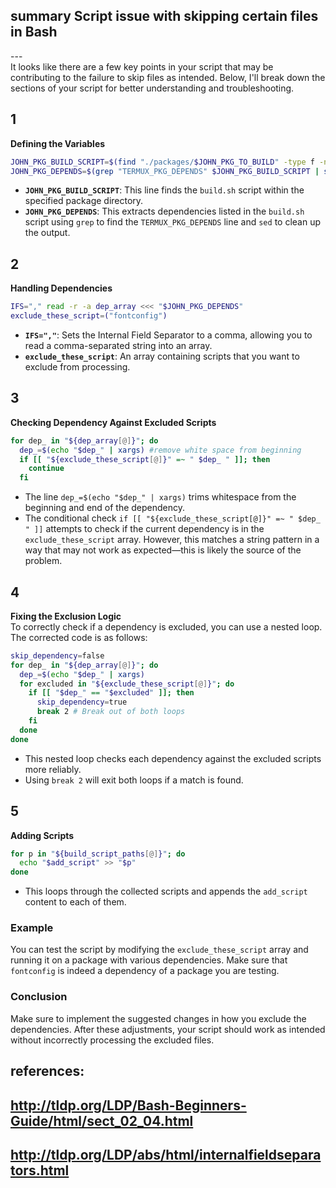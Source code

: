 ## summary Script issue with skipping certain files in Bash <br>
---<br>
It looks like there are a few key points in your script that may be contributing to the failure to skip files as intended. Below, I'll break down the sections of your script for better understanding and troubleshooting.

1
---  
**Defining the Variables**  
```bash
JOHN_PKG_BUILD_SCRIPT=$(find "./packages/$JOHN_PKG_TO_BUILD" -type f -name "build.sh")
JOHN_PKG_DEPENDS=$(grep "TERMUX_PKG_DEPENDS" $JOHN_PKG_BUILD_SCRIPT | sed -n 's/.*"\([^"]*\)".*/\1/p')
```
- **`JOHN_PKG_BUILD_SCRIPT`**: This line finds the `build.sh` script within the specified package directory.
- **`JOHN_PKG_DEPENDS`**: This extracts dependencies listed in the `build.sh` script using `grep` to find the `TERMUX_PKG_DEPENDS` line and `sed` to clean up the output.

2
---  
**Handling Dependencies**  
```bash
IFS="," read -r -a dep_array <<< "$JOHN_PKG_DEPENDS"
exclude_these_script=("fontconfig")
```
- **`IFS=","`**: Sets the Internal Field Separator to a comma, allowing you to read a comma-separated string into an array.
- **`exclude_these_script`**: An array containing scripts that you want to exclude from processing.

3
---  
**Checking Dependency Against Excluded Scripts**  
```bash
for dep_ in "${dep_array[@]}"; do
  dep_=$(echo "$dep_" | xargs) #remove white space from beginning
  if [[ "${exclude_these_script[@]}" =~ " $dep_ " ]]; then
    continue
  fi
```
- The line `dep_=$(echo "$dep_" | xargs)` trims whitespace from the beginning and end of the dependency.
- The conditional check `if [[ "${exclude_these_script[@]}" =~ " $dep_ " ]]` attempts to check if the current dependency is in the `exclude_these_script` array. However, this matches a string pattern in a way that may not work as expected—this is likely the source of the problem.

4
---  
**Fixing the Exclusion Logic**  
To correctly check if a dependency is excluded, you can use a nested loop. The corrected code is as follows:
```bash
skip_dependency=false
for dep_ in "${dep_array[@]}"; do
  dep_=$(echo "$dep_" | xargs)
  for excluded in "${exclude_these_script[@]}"; do
    if [[ "$dep_" == "$excluded" ]]; then
      skip_dependency=true
      break 2 # Break out of both loops
    fi
  done
done
```
- This nested loop checks each dependency against the excluded scripts more reliably.  
- Using `break 2` will exit both loops if a match is found.

5
---  
**Adding Scripts**  
```bash
for p in "${build_script_paths[@]}"; do
  echo "$add_script" >> "$p"
done
```
- This loops through the collected scripts and appends the `add_script` content to each of them. 

### Example
You can test the script by modifying the `exclude_these_script` array and running it on a package with various dependencies. Make sure that `fontconfig` is indeed a dependency of a package you are testing.

### Conclusion
Make sure to implement the suggested changes in how you exclude the dependencies. After these adjustments, your script should work as intended without incorrectly processing the excluded files. 

## references:
## http://tldp.org/LDP/Bash-Beginners-Guide/html/sect_02_04.html  
## http://tldp.org/LDP/abs/html/internalfieldseparators.html  
